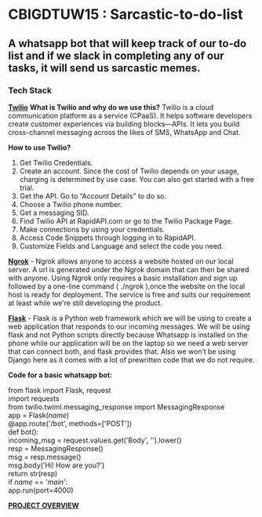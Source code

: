 # CBIGDTUW15 : Sarcastic-to-do-list
## A whatsapp bot that will keep track of our to-do list and if we slack in completing any of our tasks, it will send us sarcastic memes.
### Tech Stack
[**Twilio**](https://www.twilio.com/docs)
**What is Twilio and why do we use this?**
 Twilio is a cloud communication platform as a service (CPaaS). It helps software developers create customer experiences via building blocks—APIs. 
It lets you build cross-channel messaging across the likes of SMS, WhatsApp and Chat.

**How to use Twilio?**
1.  Get Twilio Credentials.
2.  Create an account. Since the cost of Twilio depends on your usage, charging is determined by use case. You can also get started with a free trial.
3.  Get the API. Go to “Account Details” to do so.
4.  Choose a Twilio phone number.
5.  Get a messaging SID.
6.  Find Twilio API at RapidAPI.com or go to the Twilio Package Page.
7.  Make connections by using your credentials.
8.  Access Code Snippets through logging in to RapidAPI.
9.  Customize Fields and Language and select the code you need.

[**Ngrok**](https://ngrok.com/docs) - Ngrok allows anyone to access a website hosted on our local server. A url is generated under the Ngrok domain that can then be shared with anyone. Using Ngrok only requires a basic installation and sign up followed by a one-line command ( ./ngrok <protocol> <port>),once the website on the local host is ready for deployment. The service is free and suits our requirement at least while we're still developing the product.

[**Flask**](https://flask.palletsprojects.com/en/2.2.x/) - Flask is a Python web framework which we will be using to create a web application that responds to our incoming messages. We will be using flask and not Python scripts directly because Whatsapp is installed on the phone while our application will be on the laptop so we need a web server that can connect both, and flask provides that. Also we won’t be using Django here as it comes with a lot of prewritten code that we do not require.

 **Code for a basic whatsapp bot:** 

from flask import Flask, request <br/>
import requests <br/>
from twilio.twiml.messaging_response import MessagingResponse <br/>
app = Flask(_name_) <br/>
@app.route('/bot', methods=['POST']) <br/>
def bot():<br/>
    incoming_msg = request.values.get('Body', '').lower() <br/>
    resp = MessagingResponse()<br/>
    msg = resp.message()<br/>
    msg.body('Hi! How are you?')<br/>
    return str(resp) <br/>
if _name_ == '_main_': <br/>
    app.run(port=4000) <br/>
    
[**PROJECT OVERVIEW**](https://www.canva.com/design/DAFHWDW81lY/dLTNvzwSJbewl13yqHKhRg/edit?utm_content=DAFHWDW81lY&utm_campaign=designshare&utm_medium=link2&utm_source=sharebutton)
